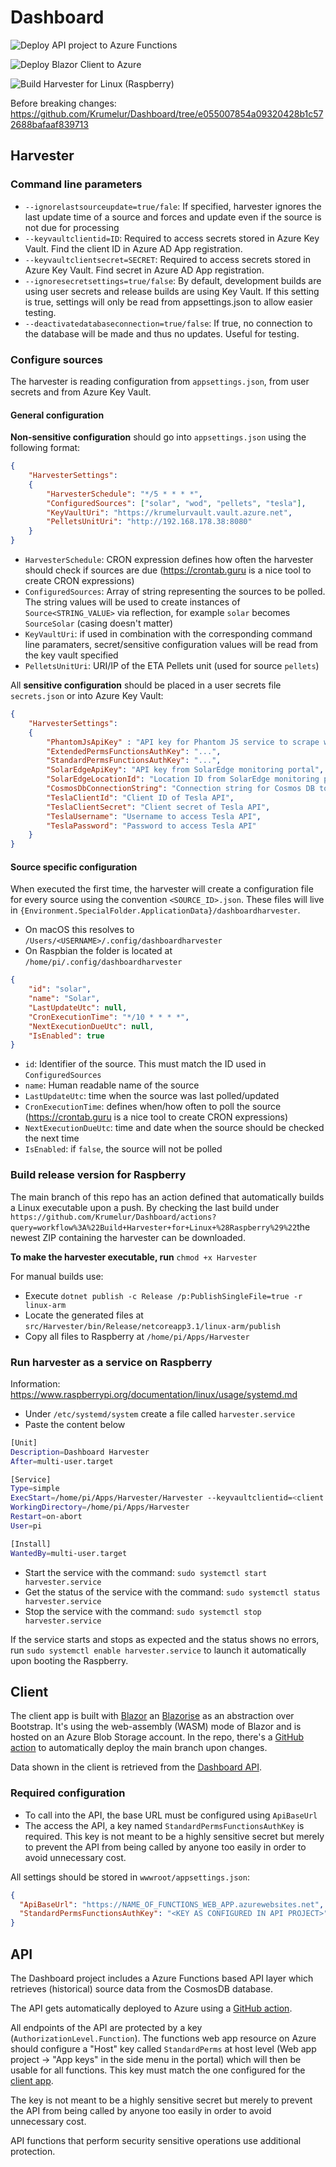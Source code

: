 # Dashboard

![Deploy API project to Azure Functions](https://github.com/Krumelur/Dashboard/workflows/Deploy%20API%20project%20to%20Azure%20Functions/badge.svg)

![Deploy Blazor Client to Azure](https://github.com/Krumelur/Dashboard/workflows/Deploy%20Blazor%20Client%20to%20Azure/badge.svg)

![Build Harvester for Linux (Raspberry)](https://github.com/Krumelur/Dashboard/workflows/Build%20Harvester%20for%20Linux%20(Raspberry)/badge.svg)

Before breaking changes: https://github.com/Krumelur/Dashboard/tree/e055007854a09320428b1c572688bafaaf839713

## Harvester

### Command line parameters

* `--ignorelastsourceupdate=true/fale`: If specified, harvester ignores the last update time of a source and forces and update even if the source is not due for processing
* `--keyvaultclientid=ID`: Required to access secrets stored in Azure Key Vault. Find the client ID in Azure AD App registration.
* `--keyvaultclientsecret=SECRET`: Required to access secrets stored in Azure Key Vault. Find secret in Azure AD App registration.
* `--ignoresecretsettings=true/false`: By default, development builds are using user secrets and release builds are using Key Vault. If this setting is true, settings will only be read from appsettings.json to allow easier testing.
* `--deactivatedatabaseconnection=true/false`: If true, no connection to the database will be made and thus no updates. Useful for testing.

### Configure sources

The harvester is reading configuration from `appsettings.json`, from user secrets and from Azure Key Vault.

#### General configuration

**Non-sensitive configuration** should go into `appsettings.json` using the following format:

```json
{
    "HarvesterSettings":
    {
    	"HarvesterSchedule": "*/5 * * * *",
    	"ConfiguredSources": ["solar", "wod", "pellets", "tesla"],
    	"KeyVaultUri": "https://krumelurvault.vault.azure.net",
    	"PelletsUnitUri": "http://192.168.178.38:8080"
    }
}
```

* `HarvesterSchedule`: CRON expression defines how often the harvester should check if sources are due (https://crontab.guru is a nice tool to create CRON expressions)
* `ConfiguredSources`: Array of string representing the sources to be polled. The string values will be used to create instances of `Source<STRING_VALUE>` via reflection, for example `solar` becomes `SourceSolar` (casing doesn't matter)
* `KeyVaultUri`: if used in combination with the corresponding command line paramaters, secret/sensitive configuration values will be read from the key vault specified
* `PelletsUnitUri`: URI/IP of the ETA Pellets unit (used for source `pellets`)

All **sensitive configuration** should be placed in a user secrets file `secrets.json` or into Azure Key Vault:

```json
{
	"HarvesterSettings":
	{
		"PhantomJsApiKey" : "API key for Phantom JS service to scrape web content",
		"ExtendedPermsFunctionsAuthKey": "...",
		"StandardPermsFunctionsAuthKey": "...",
		"SolarEdgeApiKey": "API key from SolarEdge monitoring portal",
		"SolarEdgeLocationId": "Location ID from SolarEdge monitoring portal",
		"CosmosDbConnectionString": "Connection string for Cosmos DB to store retrieved source data",
		"TeslaClientId": "Client ID of Tesla API",
		"TeslaClientSecret": "Client secret of Tesla API",
		"TeslaUsername": "Username to access Tesla API",
		"TeslaPassword": "Password to access Tesla API"
	}
}
```

#### Source specific configuration

When executed the first time, the harvester will create a configuration file for every source using the convention `<SOURCE_ID>.json`.
These files will live in `{Environment.SpecialFolder.ApplicationData}/dashboardharvester`.

* On macOS this resolves to `/Users/<USERNAME>/.config/dashboardharvester`
* On Raspbian the folder is located at `/home/pi/.config/dashboardharvester`

```json
{
    "id": "solar",
    "name": "Solar",
    "LastUpdateUtc": null,
    "CronExecutionTime": "*/10 * * * *",
    "NextExecutionDueUtc": null,
    "IsEnabled": true
}
```

* `id`: Identifier of the source. This must match the ID used in `ConfiguredSources`
* `name`: Human readable name of the source
* `LastUpdateUtc`: time when the source was last polled/updated
* `CronExecutionTime`: defines when/how often to poll the source (https://crontab.guru is a nice tool to create CRON expressions)
* `NextExecutionDueUtc`: time and date when the source should be checked the next time
* `IsEnabled`: if `false`, the source will not be polled

### Build release version for Raspberry

The main branch of this repo has an action defined that automatically builds a Linux executable upon a push.
By checking the last build under `https://github.com/Krumelur/Dashboard/actions?query=workflow%3A%22Build+Harvester+for+Linux+%28Raspberry%29%22`the newest ZIP containing the harvester can be downloaded.

**To make the harvester executable, run** `chmod +x Harvester`

For manual builds use:

* Execute `dotnet publish -c Release /p:PublishSingleFile=true -r linux-arm`
* Locate the generated files at `src/Harvester/bin/Release/netcoreapp3.1/linux-arm/publish`
* Copy all files to Raspberry at `/home/pi/Apps/Harvester`

### Run harvester as a service on Raspberry

Information: https://www.raspberrypi.org/documentation/linux/usage/systemd.md

* Under `/etc/systemd/system` create a file called `harvester.service`
* Paste the content below

```bash
[Unit]
Description=Dashboard Harvester
After=multi-user.target

[Service]
Type=simple
ExecStart=/home/pi/Apps/Harvester/Harvester --keyvaultclientid=<client ID from Azure AD> --keyvaultclientsecret=<client secret from Azure AD>
WorkingDirectory=/home/pi/Apps/Harvester
Restart=on-abort
User=pi

[Install]
WantedBy=multi-user.target
```

* Start the service with the command: `sudo systemctl start harvester.service`
* Get the status of the service with the command: `sudo systemctl status harvester.service`
* Stop the service with the command: `sudo systemctl stop harvester.service`

If the service starts and stops as expected and the status shows no errors, run `sudo systemctl enable harvester.service` to launch it automatically upon booting the Raspberry.

## Client

The client app is built with [Blazor](https://dotnet.microsoft.com/apps/aspnet/web-apps/blazor) an [Blazorise](https://blazorise.com/) as an abstraction over Bootstrap. It's using the web-assembly (WASM) mode of Blazor and is hosted on an Azure Blob Storage account. In the repo, there's a [GitHub action](https://github.com/Krumelur/Dashboard/actions?query=workflow%3A%22Deploy+Blazor+Client+to+Azure%22) to automatically deploy the main branch upon changes.

Data shown in the client is retrieved from the [Dashboard API](#api).

### Required configuration

* To call into the API, the base URL must be configured using `ApiBaseUrl`
* The access the API, a key named `StandardPermsFunctionsAuthKey` is required. This key is not meant to be a highly sensitive secret but merely to prevent the API from being called by anyone too easily in order to avoid unnecessary cost.

All settings should be stored in `wwwroot/appsettings.json`:

```json
{
  "ApiBaseUrl": "https://NAME_OF_FUNCTIONS_WEB_APP.azurewebsites.net",
  "StandardPermsFunctionsAuthKey": "<KEY AS CONFIGURED IN API PROJECT>"
}
```

## API

The Dashboard project includes a Azure Functions based API layer which retrieves (historical) source data from the CosmosDB database.

The API gets automatically deployed to Azure using a [GitHub action](https://github.com/Krumelur/Dashboard/actions?query=workflow%3A%22Deploy+API+project+to+Azure+Functions%22).

All endpoints of the API are protected by a key (`AuthorizationLevel.Function`).
The functions web app resource on Azure should configure a "Host" key called `StandardPerms` at host level (Web app project -> "App keys" in the side menu in the portal) which will then be usable for all functions. This key must match the one configured for the [client app](#required-configuration).

The key is not meant to be a highly sensitive secret but merely to prevent the API from being called by anyone too easily in order to avoid unnecessary cost.

API functions that perform security sensitive operations use additional protection. 
